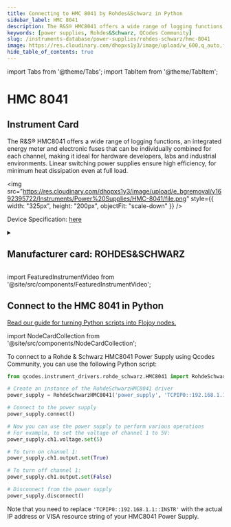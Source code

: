 ```yaml
---
title: Connecting to HMC 8041 by Rohdes&Schwarz in Python
sidebar_label: HMC 8041
description: The R&S® HMC8041 offers a wide range of logging functions, an integrated energy meter and electronic fuses that can be individually combined for each channel, making it ideal for hardware developers, labs and industrial environments. Linear switching power supplies ensure high efficiency, for minimum heat dissipation even at full load.
keywords: [power supplies, Rohdes&Schwarz, QCodes Community]
slug: /instruments-database/power-supplies/rohdes-schwarz/hmc-8041
image: https://res.cloudinary.com/dhopxs1y3/image/upload/w_600,q_auto,f_auto/e_bgremoval/v1692395722/Instruments/Power%20Supplies/HMC-8041/file.jpg
hide_table_of_contents: true
---
```


import Tabs from '@theme/Tabs';
import TabItem from '@theme/TabItem';

# HMC 8041

## Instrument Card

<div className="flex">

<div>

The R&S® HMC8041 offers a wide range of logging functions, an integrated energy meter and electronic fuses that can be individually combined for each channel, making it ideal for hardware developers, labs and industrial environments. Linear switching power supplies ensure high efficiency, for minimum heat dissipation even at full load.

</div>

<img src="https://res.cloudinary.com/dhopxs1y3/image/upload/e_bgremoval/v1692395722/Instruments/Power%20Supplies/HMC-8041/file.png" style={{ width: "325px", height: "200px", objectFit: "scale-down" }} />

</div>

<div className="flex text-center">

<p>Device Specification: <a target="\_blank" href="https://www.batronix.com/pdf/Rohde-Schwarz/HMC804X/HMC804X_Datasheet_DE.pdf">here</a></p>

</div>

<details style={{ marginTop: "15px"}}>
<summary><h2>Manufacturer card: ROHDES&SCHWARZ</h2></summary>

<img src="https://res.cloudinary.com/dhopxs1y3/image/upload/v1692806194/Instruments/Vendor%20Logos/RohdeSchwarz.png" style={{ width: "100%", height: "170px",objectFit: "scale-down" }} />

Rohde & Schwarz GmbH & Co KG is an international electronics group specializing in the fields of electronic test equipment, broadcast & media, cybersecurity, radiomonitoring and radiolocation, and radiocommunication.

<ul>
  <li>Headquarters: Munich, Germany</li>
  <li>Yearly Revenue (millions, USD): 2500.0</li>
  <li>Vendor Website: <a href="https://www.rohde-schwarz.com/ca/home_48230.html">here</a></li>
</ul>
</details>

import FeaturedInstrumentVideo from '@site/src/components/FeaturedInstrumentVideo';

<FeaturedInstrumentVideo category='POWER_SUPPLIES' manufacturer='ROHDES&SCHWARZ'></FeaturedInstrumentVideo>


## Connect to the HMC 8041 in Python

[Read our guide for turning Python scripts into Flojoy nodes.](https://docs.flojoy.ai/custom-nodes/creating-custom-node/)

import NodeCardCollection from '@site/src/components/NodeCardCollection';

<Tabs>

<TabItem value="Flojoy" label="Flojoy" className="flojoy-instrument-tabs">

<NodeCardCollection category='POWER_SUPPLIES' manufacturer='ROHDES&SCHWARZ'></NodeCardCollection>

</TabItem>
<TabItem value="QCodes Community" label="QCodes Community">

To connect to a Rohde & Schwarz HMC8041 Power Supply using Qcodes Community, you can use the following Python script:

```python
from qcodes.instrument_drivers.rohde_schwarz.HMC8041 import RohdeSchwarzHMC8041

# Create an instance of the RohdeSchwarzHMC8041 driver
power_supply = RohdeSchwarzHMC8041('power_supply', 'TCPIP0::192.168.1.1::INSTR')

# Connect to the power supply
power_supply.connect()

# Now you can use the power supply to perform various operations
# For example, to set the voltage of channel 1 to 5V:
power_supply.ch1.voltage.set(5)

# To turn on channel 1:
power_supply.ch1.output.set(True)

# To turn off channel 1:
power_supply.ch1.output.set(False)

# Disconnect from the power supply
power_supply.disconnect()
```

Note that you need to replace `'TCPIP0::192.168.1.1::INSTR'` with the actual IP address or VISA resource string of your HMC8041 Power Supply.

</TabItem>
</Tabs>